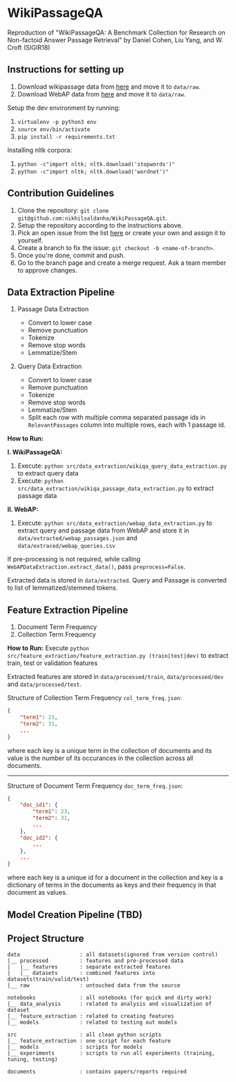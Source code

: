 # WikiPassageQA

Reproduction of "WikiPassageQA: A Benchmark Collection for Research on Non-factoid Answer Passage Retrieval" by Daniel Cohen, Liu Yang, and W. Croft (SIGIR18)

## Instructions for setting up

1. Download wikipassage data from [here](https://ciir.cs.umass.edu/downloads/wikipassageqa/WikiPassageQA) and move it to `data/raw`.
2. Download WebAP data from [here](https://ciir.cs.umass.edu/downloads/WebAP/WebAP.tar.gz) and move it to `data/raw`.

Setup the dev environment by running:

1. `virtualenv -p python3 env`
2. `source env/bin/activate`
3. `pip install -r requirements.txt`

Installing nltk corpora:

1. `python -c"import nltk; nltk.download('stopwords')"`
2. `python -c"import nltk; nltk.download('wordnet')"`

## Contribution Guidelines

1. Clone the repository: `git clone git@github.com:nikhilsaldanha/WikiPassageQA.git`.
2. Setup the repository according to the instructions above.
3. Pick an open issue from the list [here](https://github.com/nikhilsaldanha/WikiPassageQA/issues) or create your own and assign it to yourself.
4. Create a branch to fix the issue: `git checkout -b <name-of-branch>`.
5. Once you're done, commit and push.
6. Go to the branch page and create a merge request. Ask a team member to approve changes.

## Data Extraction Pipeline

1. Passage Data Extraction
   - Convert to lower case
   - Remove punctuation
   - Tokenize
   - Remove stop words
   - Lemmatize/Stem

2. Query Data Extraction
   - Convert to lower case
   - Remove punctuation
   - Tokenize
   - Remove stop words
   - Lemmatize/Stem
   - Split each row with multiple comma separated passage ids in `RelevantPassages` column into multiple rows, each with 1 passage id.

**How to Run:**

**I. WikiPassageQA:**
1. Execute: `python src/data_extraction/wikiqa_query_data_extraction.py` to extract query data
2. Execute: `python src/data_extraction/wikiqa_passage_data_extraction.py` to extract passage data

**II. WebAP:**
1. Execute: `python src/data_extraction/webap_data_extraction.py` to extract query and passage data from WebAP and store it in `data/extracted/webap_passages.json` and `data/extraced/webap_queries.csv`

If pre-processing is not required, while calling `WebAPDataExtraction.extract_data()`, pass `preprocess=False`.

Extracted data is stored in `data/extracted`. Query and Passage is converted to list of lemmatized/stemmed tokens.

## Feature Extraction Pipeline

1. Document Term Frequency
2. Collection Term Frequency

**How to Run:**
Execute `python src/feature_extraction/feature_extraction.py (train|test|dev)` to extract train, test or validation features

Extracted features are stored in `data/processed/train`, `data/processed/dev` and `data/processed/test`.

Structure of Collection Term Frequency `col_term_freq.json`:

```json
{
    "term1": 23,
    "term2": 31,
    ...
}
```

where each key is a unique term in the collection of documents and its value is the number of its occurances in the collection across all documents.

---

Structure of Document Term Frequency `doc_term_freq.json`:

```json
{
    "doc_id1": {
        "term1": 23,
        "term2": 31,
        ...
    },
    "doc_id2": {
        ...
    },
    ...
}
```

where each key is a unique id for a document in the collection and key is a dictionary of terms in the documents as keys and their frequency in that document as values.

## Model Creation Pipeline (TBD)

## Project Structure

```shell
data                   : all datasets(ignored from version control)
|__ processed          : features and pre-processed data
|   |__ features       : separate extracted features
|   |__ datasets       : combined features into datasets(train/valid/test)
|__ raw                : untouched data from the source

notebooks              : all notebooks (for quick and dirty work)
|__ data_analysis      : related to analysis and visualization of dataset
|__ feature_extraction : related to creating features
|__ models             : related to testing out models

src                    : all clean python scripts
|__ feature_extraction : one script for each feature
|__ models             : scripts for models
|__ experiments        : scripts to run all experiments (training, tuning, testing)

documents              : contains papers/reports required
```
